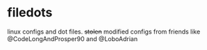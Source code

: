 # filedots
linux configs and dot files.
~~stolen~~ modified configs from friends like @CodeLongAndProsper90 and @LoboAdrian
